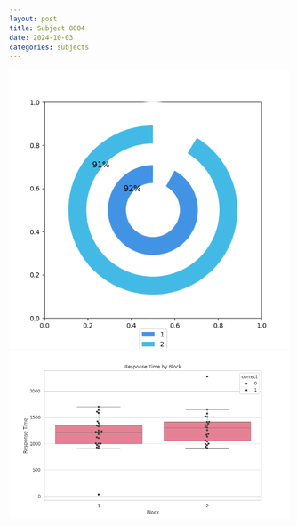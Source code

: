 ```yaml
---
layout: post
title: Subject 8004
date: 2024-10-03
categories: subjects
---
```


![](data/8004/run-2/8004__acc_test.png)
![](data/8004/run-2/8004_rt.png)
